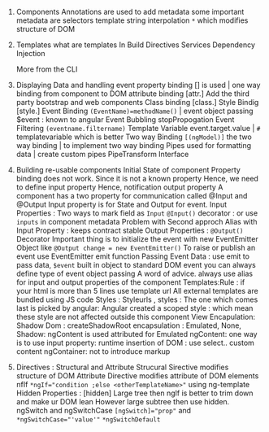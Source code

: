 1. Components
   Annotations are used to add metadata
   some important metadata are selectors
   template
   string interpolation
   `*` which modifies structure of DOM
2. Templates
   what are templates
   In Build Directives
   Services
   Dependency Injection

   More from the CLI

3. Displaying Data and handling event
   property binding [] is used | one way binding from component to DOM
   attribute binding [attr.]
   Add the third party bootstrap and web components
   Class binding [class.<targetclass>]
   Style Bindig [style.<tagetStyle>]
   Event Binding `(EventName)=methodName()` | event object passing \$event : known to angular
   Event Bubbling stopPropogation
   Event Filtering `(eventname.filtername)`
   Template Variable event.target.value | `#` templatevariable which is better
   Two way Binding `[(ngModel)]` the two way binding | to implement two way binding
   Pipes used for formatting data | create custom pipes
   PipeTransform Interface
4. Building re-usable components
   Initial State of component
   Property binding does not work. Since it is not a known property
   Hence, we need to define input property
   Hence, notification output property
   A component has a two property for communication called @Input and @Output
   Input property is for State and Output for event.
   Input Properties : Two ways to mark field as `Input` `@Input()` decorator : or use `inputs` in component metadata
   Problem with Second approch
   Alias with Input Property : keeps contract stable
   Output Properties : `@Output()` Decorator
   Important thing is to initialize the event with new EventEmitter Object like `@Output change = new EventEmitter()`
   To raise or publish an event use EventEmitter emit function
   Passing Event Data : use emit to pass data, `$event` built in object to standard DOM event
   you can always define type of event object passing
   A word of advice. always use alias for input and output properties of the component
   Templates:Rule : if your html is more than 5 lines use template url
   All external templates are bundled using JS code
   Styles : Styleurls , styles :
   The one which comes last is picked by angular:
   Angular created a scoped style : which mean these style are not affected outside this component
   View Encapulation:
   Shadow Dom : createShadowRoot
   encapsulation : Emulated, None, Shadow: ngContent is used attributed for Emulated
   ngContent: one way is to use input property:
   runtime insertion of DOM : use select.. custom content
   ngContainer: not to introduce markup
5. Directives : Structural and Attribute
   Strucural Sirective modifies structure of DOM
   Attribute Directive modifies attribute of DOM elements
   nfIf `*ngIf="condition ;else <otherTemplateName>"` using ng-template
   Hidden Properties : [hidden]
   Large tree then ngIf is better to trim down and make ur DOM lean
   However large subtree then use hidden.
   ngSwitch and ngSwitchCase `[ngSwitch]="prop"` and `*ngSwitchCase="'value'"` `*ngSwitchDefault`
